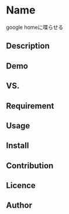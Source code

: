 Name
====

google homeに喋らせる

## Description

## Demo

## VS. 

## Requirement

## Usage

## Install

## Contribution

## Licence

## Author


